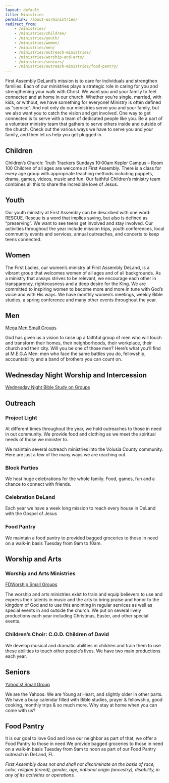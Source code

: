 ```yaml
---
layout: default
title: Ministries
permalink: /about-us/ministries/
redirect_from:
    - /ministries/
    - /ministries/children/
    - /ministries/youth/
    - /ministries/women/
    - /ministries/men/
    - /ministries/outreach-ministries/
    - /ministries/worship-and-arts/
    - /ministries/seniors/
    - /ministries/outreach-ministries/food-pantry/
---
```


First Assembly DeLand’s mission is to care for individuals and strengthen families. Each of our ministries plays a strategic role in caring for you and strengthening your walk with Christ. We want you and your family to feel connected and at home in our church. Whether you’re single, married, with kids, or without, we have something for everyone! Ministry is often defined as “service”. And not only do our ministries serve you and your family, but we also want you to catch the vision and get involved. One way to get connected is to serve with a team of dedicated people like you. Be a part of a volunteer ministry team that gathers to serve others inside and outside of the church. Check out the various ways we have to serve you and your family, and then let us help you get plugged in.

## Children

Children’s Church: Truth Trackers Sundays 10:00am Kepler Campus – Room 100 Children of all ages are welcome at First Assembly. There is a class for every age group with appropriate teaching methods including puppets, drama, games, videos, music and fun. Our faithful Children’s ministry team combines all this to share the incredible love of Jesus.

## Youth

Our youth ministry at First Assembly can be described with one word: RESCUE. Rescue is a word that implies saving, but also is defined as “preserving”. We want to see teens get involved and stay involved. Our activities throughout the year include mission trips, youth conferences, local community events and services, annual outreaches, and concerts to keep teens connected.

## Women

The First Ladies, our women’s ministry at First Assembly DeLand, is a vibrant group that welcomes women of all ages and of all backgrounds. As a ministry that always strives to be relevant, we encourage each other in transparency, righteousness and a deep desire for the King. We are committed to inspiring women to become more and more in tune with God’s voice and with His ways. We have monthly women’s meetings, weekly Bible studies, a spring conference and many other events throughout the year.

## Men

[Mega Men Small Groups](https://firstdeland.churchcenter.com/groups/community-groups/mega-men)

God has given us a vision to raise up a faithful group of men who will touch and transform their homes, their neighborhoods, their workplace, their church and their city. Will you be one of those men? Here’s what you’ll find at M.E.G.A Men: men who face the same battles you do, fellowship, accountability and a band of brothers you can count on.

## Wednesday Night Worship and Intercession

[Wednesday Night Bible Study on Groups](https://firstdeland.churchcenter.com/groups/community-groups/wednesday-night-bible-study-good-or-god)

## Outreach

### Project Light

At different times throughout the year, we hold outreaches to those in need in out community. We provide food and clothing as we meet the spiritual needs of those we minister to.

We maintain several outreach ministries into the Volusia County community. Here are just a few of the many ways we are reaching out.

### Block Parties

We host huge celebrations for the whole family. Food, games, fun and a chance to connect with friends.

### Celebration DeLand

Each year we have a week long mission to reach every house in DeLand with the Gospel of Jesus

### Food Pantry

We maintain a food pantry to provided bagged groceries to those in need on a walk-in basis Tuesday from 9am to 10am.

## Worship and Arts

### Worship and Arts Ministries

[FDWorship Small Groups](https://firstdeland.churchcenter.com/groups/community-groups/fdworship-small-groups)

The worship and arts ministries exist to train and equip believers to use and express their talents in music and the arts to bring praise and honor to the kingdom of God and to use this anointing in regular services as well as special events in and outside the church. We put on several lively productions each year including Christmas, Easter, and other special events.

### Children’s Choir: C.O.D. Children of David

We develop musical and dramatic abilities in children and train them to use these abilities to touch other people’s lives. We have two main productions each year.

## Seniors

[Yahoo's! Small Group](https://firstdeland.churchcenter.com/groups/community-groups/yahoo-s)

We are the Yahoos. We are Young at Heart, and slightly older in other parts. We have a busy calendar filled with Bible studies, prayer & fellowship, good cooking, monthly trips & so much more. Why stay at home when you can come with us?

## Food Pantry

It is our goal to love God and love our neighbor as part of that, we offer a Food Pantry to those in need.We provide bagged groceries to those in need on a walk-in basis Tuesday from 9am to noon as part of our Food Pantry outreach in DeLand, FL.

*First Assembly does not and shall not discriminate on the basis of race, color, religion (creed), gender, age, national origin (ancestry), disability, in any of its activities or operations.*
